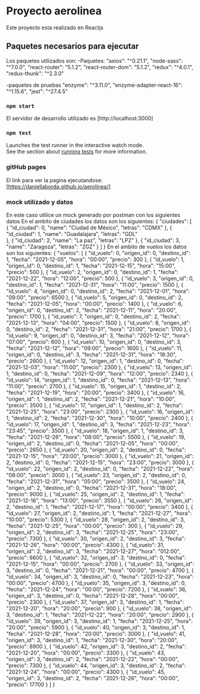 # Proyecto aerolinea

Este proyecto esta realizado en Reactjs 

## Paquetes necesarios para ejecutar 

Los paquetes utilizados son:
-Paquetes:
"axios": "^0.21.1",
"node-sass": "^7.0.0",
"react-router": "5.1.2",
"react-router-dom": "5.1.2",
"redux": "^4.0.1",
"redux-thunk": "^2.3.0"

-paquetes de pruebas
"enzyme": "^3.11.0",
"enzyme-adapter-react-16": "^1.15.6",
"jest": "^27.4.5"

### `npm start`

El servidor de desarrollo utilizado es [http://localhost:3000]


### `npm test`

Launches the test runner in the interactive watch mode.\
See the section about [running tests](https://facebook.github.io/create-react-app/docs/running-tests) for more information.

### gitHub pages
El link para ver la pagina ejecutandose: [https://daniellaborda.github.io/aerolinea/]

### mock utilizado  y datos
En este caso utilice un mock generado por postman  con los siguientes datos
En el ambito de ciudades los datos son los siguientes:
{
    "ciudades": [
        {
            "id_ciudad": 0,
            "name": "Ciudad de México",
            "letras": "CDMX" 
        },
        {
            "id_ciudad": 1,
            "name": "Guadalajara",
            "letras": "GDL"  
        },
        {
            "id_ciudad": 2,
            "name": "La paz",
            "letras": "LPZ" 
        },
        {
            "id_ciudad": 3,
            "name": "Zaragoza",
            "letras": "ZGZ" 
        }
    ]
}
En el ambito de vuelos los datos son los siguientes:
{
    "vuelos": [
        {
            "id_vuelo": 0,
            "origen_id": 0,
            "destino_id": 1,
            "fecha": "2021-12-05",
            "hora": "00:00",
            "precio": 300
        },
        {
            "id_vuelo": 1,
            "origen_id": 0,
            "destino_id": 1,
            "fecha": "2021-12-15",
            "hora": "15:00",
            "precio": 500
        },
        {
            "id_vuelo": 2,
            "origen_id": 0,
            "destino_id": 1,
            "fecha": "2021-12-22",
            "hora": "12:00",
            "precio": 500
        },
        {
            "id_vuelo": 3,
            "origen_id": 0,
            "destino_id": 1,
            "fecha": "2021-12-31",
            "hora": "11:00",
            "precio": 1500
        },
        {
            "id_vuelo": 4,
            "origen_id": 0,
            "destino_id": 2,
            "fecha": "2021-12-01",
            "hora": "09:00",
            "precio": 6500
        },
        {
            "id_vuelo": 5,
            "origen_id": 0,
            "destino_id": 2,
            "fecha": "2021-12-05",
            "hora": "00:00",
            "precio": 1400
        },
        {
            "id_vuelo": 6,
            "origen_id": 0,
            "destino_id": 2,
            "fecha": "2021-12-11",
            "hora": "20:00",
            "precio": 1700
        },
        {
            "id_vuelo": 7,
            "origen_id": 0,
            "destino_id": 2,
            "fecha": "2021-12-13",
            "hora": "04:00",
            "precio": 1500
        },
        {
            "id_vuelo": 8,
            "origen_id": 0,
            "destino_id": 2,
            "fecha": "2021-12-31",
            "hora": "21:00",
            "precio": 1700
        },
        {
            "id_vuelo": 9,
            "origen_id": 0,
            "destino_id": 3,
            "fecha": "2021-12-12",
            "hora": "07:00",
            "precio": 600
        },
        {
            "id_vuelo": 10,
            "origen_id": 0,
            "destino_id": 3,
            "fecha": "2021-12-12",
            "hora": "09:00",
            "precio": 1600
        },
        {
            "id_vuelo": 11,
            "origen_id": 0,
            "destino_id": 3,
            "fecha": "2021-12-31",
            "hora": "18:30",
            "precio": 2600
        },
        {
            "id_vuelo": 12,
            "origen_id": 1,
            "destino_id": 0,
            "fecha": "2021-12-03",
            "hora": "11:00",
            "precio": 2300
        },
        {
            "id_vuelo": 13,
            "origen_id": 1,
            "destino_id": 0,
            "fecha": "2021-12-09",
            "hora": "12:00",
            "precio": 2340
        },
        {
            "id_vuelo": 14,
            "origen_id": 1,
            "destino_id": 0,
            "fecha": "2021-12-13",
            "hora": "11:00",
            "precio": 2700
        },
        {
            "id_vuelo": 15,
            "origen_id": 1,
            "destino_id": 2,
            "fecha": "2021-12-19",
            "hora": "20:00",
            "precio": 3400
        },
        {
            "id_vuelo": 16,
            "origen_id": 1,
            "destino_id": 2,
            "fecha": "2021-12-21",
            "hora": "10:00",
            "precio": 3500
        },
        {
            "id_vuelo": 17,
            "origen_id": 1,
            "destino_id": 2,
            "fecha": "2021-12-25",
            "hora": "23:00",
            "precio": 2300
        },
        {
            "id_vuelo": 16,
            "origen_id": 1,
            "destino_id": 2,
            "fecha": "2021-12-30",
            "hora": "10:00",
            "precio": 2400
        },
        {
            "id_vuelo": 17,
            "origen_id": 1,
            "destino_id": 3,
            "fecha": "2021-12-23",
            "hora": "23:45",
            "precio": 3500
        },
        {
            "id_vuelo": 18,
            "origen_id": 1,
            "destino_id": 3,
            "fecha": "2021-12-26",
            "hora": "08:00",
            "precio": 5500
        },
        {
            "id_vuelo": 19,
            "origen_id": 2,
            "destino_id": 0,
            "fecha": "2021-12-05",
            "hora": "00:00",
            "precio": 2650
        },
        {
            "id_vuelo": 20,
            "origen_id": 2,
            "destino_id": 0,
            "fecha": "2021-12-15",
            "hora": "20:00",
            "precio": 3000
        },
        {
            "id_vuelo": 21,
            "origen_id": 2,
            "destino_id": 0,
            "fecha": "2021-12-15",
            "hora": "23:00",
            "precio": 3000
        },
        {
            "id_vuelo": 22,
            "origen_id": 2,
            "destino_id": 0,
            "fecha": "2021-12-22",
            "hora": "08:00",
            "precio": 3000
        },
        {
            "id_vuelo": 23,
            "origen_id": 2,
            "destino_id": 0,
            "fecha": "2021-12-31",
            "hora": "05:00",
            "precio": 3500
        },
        {
            "id_vuelo": 24,
            "origen_id": 2,
            "destino_id": 0,
            "fecha": "2021-12-31",
            "hora": "18:00",
            "precio": 9000
        },
        {
            "id_vuelo": 25,
            "origen_id": 2,
            "destino_id": 1,
            "fecha": "2021-12-16",
            "hora": "13:00",
            "precio": 3550
        },
        {
            "id_vuelo": 26,
            "origen_id": 2,
            "destino_id": 1,
            "fecha": "2021-12-17",
            "hora": "00:00",
            "precio": 3400
        },
        {
            "id_vuelo": 27,
            "origen_id": 2,
            "destino_id": 1,
            "fecha": "2021-12-27",
            "hora": "10:00",
            "precio": 5300
        },
        {
            "id_vuelo": 28,
            "origen_id": 2,
            "destino_id": 3,
            "fecha": "2021-12-25",
            "hora": "00:00",
            "precio": 300
        },
        {
            "id_vuelo": 29,
            "origen_id": 2,
            "destino_id": 3,
            "fecha": "2021-12-25",
            "hora": "23:00",
            "precio": 7300
        },
        {
            "id_vuelo": 30,
            "origen_id": 2,
            "destino_id": 3,
            "fecha": "2021-12-26",
            "hora": "00:00",
            "precio": 4300
        },
        {
            "id_vuelo": 31,
            "origen_id": 2,
            "destino_id": 3,
            "fecha": "2021-12-27",
            "hora": "012:00",
            "precio": 6600
        },
        {
            "id_vuelo": 32,
            "origen_id": 3,
            "destino_id": 0,
            "fecha": "2021-12-15",
            "hora": "00:00",
            "precio": 2700
        },
        {
            "id_vuelo": 33,
            "origen_id": 3,
            "destino_id": 0,
            "fecha": "2021-12-21",
            "hora": "00:00",
            "precio": 4700
        },
        {
            "id_vuelo": 34,
            "origen_id": 3,
            "destino_id": 0,
            "fecha": "2021-12-23",
            "hora": "00:00",
            "precio": 4700
        },
        {
            "id_vuelo": 35,
            "origen_id": 3,
            "destino_id": 0,
            "fecha": "2021-12-24",
            "hora": "00:00",
            "precio": 7200
        },
        {
            "id_vuelo": 36,
            "origen_id": 3,
            "destino_id": 0,
            "fecha": "2021-12-28",
            "hora": "00:00",
            "precio": 2300
        },
        {
            "id_vuelo": 37,
            "origen_id": 3,
            "destino_id": 1,
            "fecha": "2021-12-20",
            "hora": "20:00",
            "precio": 900
        },
        {
            "id_vuelo": 38,
            "origen_id": 3,
            "destino_id": 1,
            "fecha": "2021-12-22",
            "hora": "20:00",
            "precio": 2900
        },
        {
            "id_vuelo": 39,
            "origen_id": 3,
            "destino_id": 1,
            "fecha": "2021-12-25",
            "hora": "20:00",
            "precio": 5900
        },
        {
            "id_vuelo": 40,
            "origen_id": 3,
            "destino_id": 1,
            "fecha": "2021-12-28",
            "hora": "20:00",
            "precio": 3000
        },
        {
            "id_vuelo": 41,
            "origen_id": 3,
            "destino_id": 1,
            "fecha": "2021-12-30",
            "hora": "20:00",
            "precio": 8900
        },
        {
            "id_vuelo": 42,
            "origen_id": 3,
            "destino_id": 2,
            "fecha": "2021-12-20",
            "hora": "00:00",
            "precio": 3300
        },
        {
            "id_vuelo": 43,
            "origen_id": 3,
            "destino_id": 2,
            "fecha": "2021-12-22",
            "hora": "00:00",
            "precio": 7300
        },
        {
            "id_vuelo": 44,
            "origen_id": 3,
            "destino_id": 2,
            "fecha": "2021-12-24",
            "hora": "00:00",
            "precio": 4300
        },
        {
            "id_vuelo": 45,
            "origen_id": 3,
            "destino_id": 2,
            "fecha": "2021-12-26",
            "hora": "00:00",
            "precio": 17700
        }
    ]
}